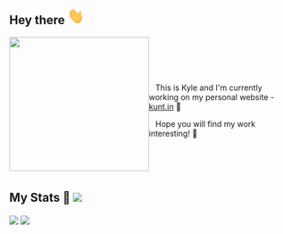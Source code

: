 ## Hey there <img src="https://raw.githubusercontent.com/ABSphreak/ABSphreak/master/gifs/Hi.gif" width="30px" height="30px">

<span>
  <img src="https://i.imgur.com/rDEltn8.gif" align="left" width=250 height=240>
</span>

<br>
<br>
<br>
<br>
<p>&nbsp;&nbsp;&nbsp;This is Kyle and I'm currently working on my personal website - <a href="https://kunt.in" target="_blank">kunt.in</a> 💫</p>
<p>&nbsp;&nbsp;&nbsp;Hope you will find my work interesting! 🌟</p>
<br>
<br>
<br>

## My Stats 👀 ![](https://komarev.com/ghpvc/?username=kuntiniong&color=d83a7c)

<span>
  <img height=190 align="center" src="https://github-readme-stats.vercel.app/api/?username=kuntiniong&show_icons=true&theme=radical&card_width=240b" />
</span>
<span>
  <img height=190 align="center" src="https://github-readme-stats.vercel.app/api/top-langs/?username=kuntiniong&layout=compact&theme=radical&hide=jupyter%20notebook&card_width=220b" />
</span>

